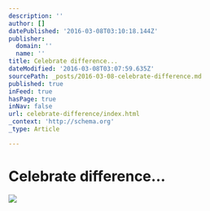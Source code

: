```yaml
---
description: ''
author: []
datePublished: '2016-03-08T03:10:18.144Z'
publisher:
  domain: ''
  name: ''
title: Celebrate difference...
dateModified: '2016-03-08T03:07:59.635Z'
sourcePath: _posts/2016-03-08-celebrate-difference.md
published: true
inFeed: true
hasPage: true
inNav: false
url: celebrate-difference/index.html
_context: 'http://schema.org'
_type: Article

---
```

# Celebrate difference...
![](https://the-grid-user-content.s3-us-west-2.amazonaws.com/1e9ea960-b569-4466-80e8-96e12d475bbb.png)